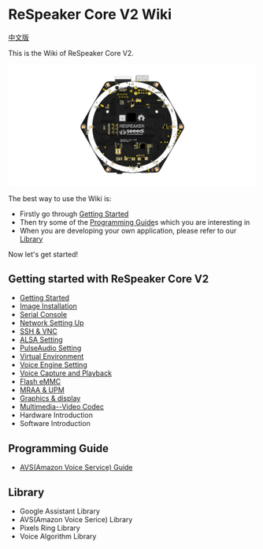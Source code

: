# ReSpeaker Core V2 Wiki

[中文版](cn/ReSpeaker_Core_V2/README.md)

This is the Wiki of ReSpeaker Core V2.

![](/img/ReSpeaker_Core_V2.png)
<!-- todo: 这里会有一段话介绍ReSpeaker Core V2以及一些图片，以及wiki整体结构，以及文档的使用方法 -->

The best way to use the Wiki is:
- Firstly go through [Getting Started](#getting-started-with-respeaker-core-v2)
- Then try some of the [Programming Guide](#programming-guide)s which you are interesting in
- When you are developing your own application, please refer to our [Library](#library)

Now let's get started!

## Getting started with ReSpeaker Core V2
- [Getting Started](/docs/ReSpeaker_Core_V2/getting_started.md)
- [Image Installation](/docs/ReSpeaker_Core_V2/getting_started.md#image-installation)
- [Serial Console](/docs/ReSpeaker_Core_V2/getting_started.md#serial-console)
- [Network Setting Up](/docs/ReSpeaker_Core_V2/getting_started.md#network-setting-up)
- [SSH & VNC](/docs/ReSpeaker_Core_V2/getting_started.md#ssh--vnc)
- [ALSA Setting](/docs/ReSpeaker_Core_V2/getting_started.md#alsa-setting)
- [PulseAudio Setting](/docs/ReSpeaker_Core_V2/getting_started.md#pulseaudio-setting)
- [Virtual Environment](/docs/ReSpeaker_Core_V2/getting_started.md#virtual-environment)
- [Voice Engine Setting](/docs/ReSpeaker_Core_V2/getting_started.md#voice-engine-setting)
- [Voice Capture and Playback](/docs/ReSpeaker_Core_V2/getting_started.md#voice-capture-and-playback)
- [Flash eMMC](/docs/ReSpeaker_Core_V2/getting_started.md#flash-emmc)
- [MRAA & UPM](/docs/ReSpeaker_Core_V2/mraa_upm.md)
- [Graphics & display](/docs/ReSpeaker_Core_V2/graphics_and_display.md)
- [Multimedia--Video Codec](/docs/ReSpeaker_Core_V2/multimedia_video_codec.md)
- Hardware Introduction
- Software Introduction


## Programming Guide
- [AVS(Amazon Voice Service) Guide](/docs/ReSpeaker_Core_V2/avs_guide.md)


## Library
- Google Assistant Library
- AVS(Amazon Voice Serice) Library
- Pixels Ring Library
- Voice Algorithm Library
